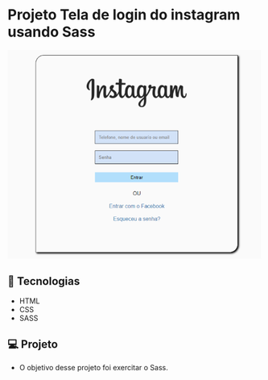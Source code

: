 
# Projeto Tela de login do instagram usando Sass
![enter image description here](https://github.com/Matheus-Sanada/Tela_de_login_instagram/blob/main/assets/Captura%20de%20tela%202022-03-15%20200528.png)


## 🚀  Tecnologias

  

- HTML
- CSS
- SASS


## 💻 Projeto

- O objetivo desse projeto foi exercitar o Sass.


  
